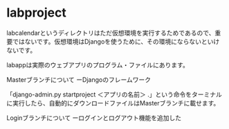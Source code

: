 # labproject

labcalendarというディレクトリはただ仮想環境を実行するためであるので、重要ではないです。仮想環境はDjangoを使うために、その環境にならないといけないです。

labappは実際のウェブアプリのプログラム・ファイルにあります。

Masterブランチについて
ーDjangoのフレームワーク

「django-admin.py startproject ＜アプリの名前＞ .」という命令をターミナルに実行したら、自動的にダウンロードファイルはMasterブランチに載せます。

Loginブランチについて
ーログインとログアウト機能を追加した


